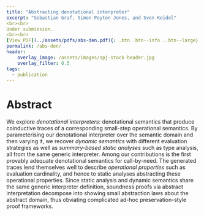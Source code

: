 ```yaml
---
title: "Abstracting denotational interpreter"
excerpt: "Sebastian Graf, Simon Peyton Jones, and Sven Keidel"
<br><br>
Under submission.
<br><br>
[View PDF](../assets/pdfs/abs-den.pdf){: .btn .btn--info ..btn--large}
permalink: /abs-den/
header:
    overlay_image: /assets/images/spj-stock-header.jpg
    overlay_filter: 0.5
tags:
  - publication
---
```


# Abstract
<!-- this H1 (denoted by the single octothorpe before the word 'Abstract') should remain unchanged. -->
  <!-- Note: Make sure to enter at least twice to create seperate lines for the page. -->

We explore *denotational interpreters*:
denotational semantics that produce coinductive traces of a corresponding
small-step operational semantics.
By parameterising our denotational interpreter over the semantic domain
and then varying it, we recover *dynamic semantics* with different
evaluation strategies as well as *summary-based static analyses* such as type
analysis, all from the same generic interpreter.
Among our contributions is the first provably adequate denotational semantics
for call-by-need.
The generated traces lend themselves well to describe *operational properties*
such as evaluation cardinality, and hence to static analyses abstracting these
operational properties.
Since static analysis and dynamic semantics share the same generic interpreter
definition, soundness proofs via abstract interpretation decompose into
showing small abstraction laws about the abstract domain, thus obviating
complicated ad-hoc preservation-style proof frameworks.
